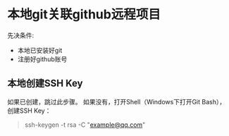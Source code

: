 # 本地git关联github远程项目 #

先决条件:

- 本地已安装好git
- 注册好github账号

## 本地创建SSH Key ##
如果已创建，跳过此步骤。 如果没有，打开Shell（Windows下打开Git Bash），创建SSH Key：
> ssh-keygen -t rsa -C "example@qq.com"

